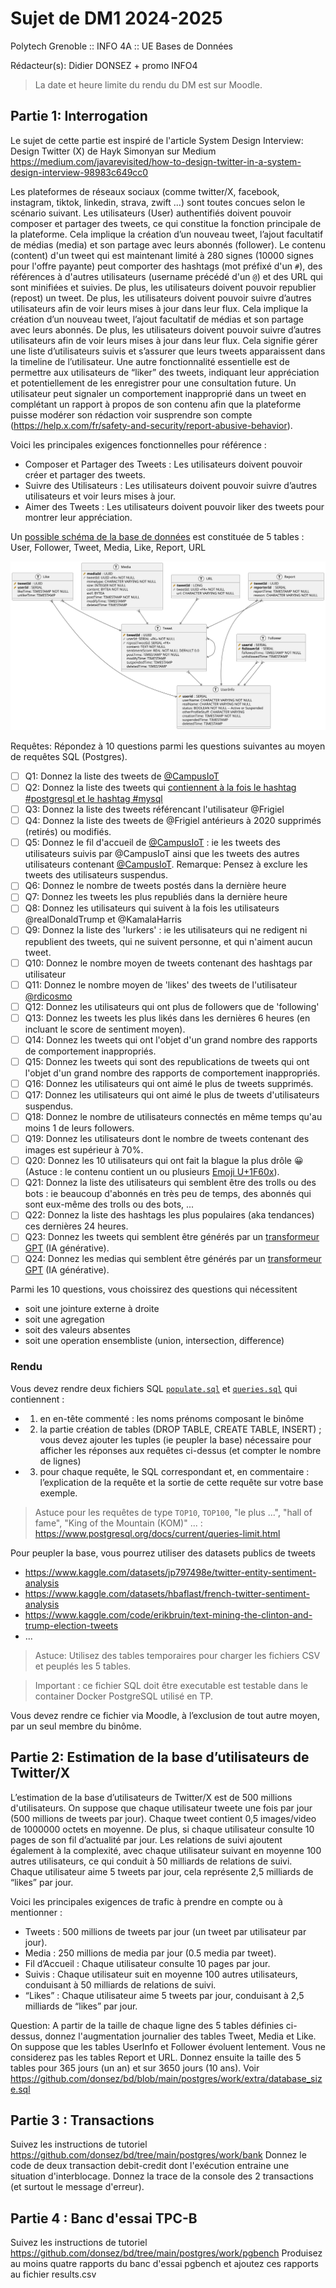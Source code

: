 #  Sujet de DM1 2024-2025

Polytech Grenoble :: INFO 4A :: UE Bases de Données

Rédacteur(s): Didier DONSEZ + promo INFO4

> La date et heure limite du rendu du DM est sur Moodle.

## Partie 1: Interrogation 

Le sujet de cette partie est inspiré de l'article System Design Interview: Design Twitter (X) de Hayk Simonyan sur Medium https://medium.com/javarevisited/how-to-design-twitter-in-a-system-design-interview-98983c649cc0

Les plateformes de réseaux sociaux (comme twitter/X, facebook, instagram, tiktok, linkedin, strava, zwift ...) sont toutes concues selon le scénario suivant. Les utilisateurs (User) authentifiés doivent pouvoir composer et partager des tweets, ce qui constitue la fonction principale de la plateforme. Cela implique la création d’un nouveau tweet, l’ajout facultatif de médias (media) et son partage avec leurs abonnés (follower). Le contenu (content) d'un tweet qui est maintenant limité à 280 signes (10000 signes pour l'offre payante) peut comporter des hashtags (mot préfixé d'un `#`), des références à d'autres utilisateurs (username précédé d'un `@`) et des URL qui sont minifiées et suivies. De plus, les utilisateurs doivent pouvoir republier (repost) un tweet. De plus, les utilisateurs doivent pouvoir suivre d’autres utilisateurs afin de voir leurs mises à jour dans leur flux. Cela implique la création d’un nouveau tweet, l’ajout facultatif de médias et son partage avec leurs abonnés. De plus, les utilisateurs doivent pouvoir suivre d’autres utilisateurs afin de voir leurs mises à jour dans leur flux. Cela signifie gérer une liste d’utilisateurs suivis et s’assurer que leurs tweets apparaissent dans la timeline de l’utilisateur. Une autre fonctionnalité essentielle est de permettre aux utilisateurs de “liker” des tweets, indiquant leur appréciation et potentiellement de les enregistrer pour une consultation future. Un utilisateur peut signaler un comportement inapproprié dans un tweet en complétant un rapport à propos de son contenu afin que la plateforme puisse modérer son rédaction voir susprendre son compte (https://help.x.com/fr/safety-and-security/report-abusive-behavior).

Voici les principales exigences fonctionnelles pour référence :
* Composer et Partager des Tweets : Les utilisateurs doivent pouvoir créer et partager des tweets.
* Suivre des Utilisateurs : Les utilisateurs doivent pouvoir suivre d’autres utilisateurs et voir leurs mises à jour.
* Aimer des Tweets : Les utilisateurs doivent pouvoir liker des tweets pour montrer leur appréciation.

Un [possible schéma de la base de données](twitter.plantuml) est constituée de 5 tables : User, Follower, Tweet, Media, Like, Report, URL

![](twitter.svg)

Requêtes: Répondez à 10 questions parmi les questions suivantes au moyen de requêtes SQL (Postgres).
* [ ] Q1: Donnez la liste des tweets de [@CampusIoT](https://twitter.com/CampusIoT)
* [ ] Q2: Donnez la liste des tweets qui [contiennent à la fois le hashtag #postgresql et le hashtag #mysql](https://twitter.com/search?q=%23postgresql%20%23mysql&src=typed_query&f=top)
* [ ] Q3: Donnez la liste des tweets référencant l'utilisateur @Frigiel
* [ ] Q4: Donnez la liste des tweets de @Frigiel antérieurs à 2020 supprimés (retirés) ou modifiés.
* [ ] Q5: Donnez le fil d'accueil de [@CampusIoT](https://twitter.com/CampusIoT) : ie les tweets des utilisateurs suivis par @CampusIoT ainsi que les tweets des autres utilisateurs contenant [@CampusIoT](https://twitter.com/CampusIoT). Remarque: Pensez à exclure les tweets des utilisateurs suspendus.
* [ ] Q6: Donnez le nombre de tweets postés dans la dernière heure
* [ ] Q7: Donnez les tweets les plus republiés dans la dernière heure
* [ ] Q8: Donnez les utilisateurs qui suivent à la fois les utilisateurs @realDonaldTrump et @KamalaHarris
* [ ] Q9: Donnez la liste des 'lurkers' : ie les utilisateurs qui ne redigent ni republient des tweets, qui ne suivent personne, et qui n'aiment aucun tweet.
* [ ] Q10: Donnez le nombre moyen de tweets contenant des hashtags par utilisateur
* [ ] Q11: Donnez le nombre moyen de 'likes' des tweets de l'utilisateur [@rdicosmo](https://twitter.com/rdicosmo)
* [ ] Q12: Donnez les utilisateurs qui ont plus de followers que de 'following' 
* [ ] Q13: Donnez les tweets les plus likés dans les dernières 6 heures (en incluant le score de sentiment moyen).
* [ ] Q14: Donnez les tweets qui ont l'objet d'un grand nombre des rapports de comportement inappropriés.
* [ ] Q15: Donnez les tweets qui sont des republications de tweets qui ont l'objet d'un grand nombre des rapports de comportement inappropriés.
* [ ] Q16: Donnez les utilisateurs qui ont aimé le plus de tweets supprimés.
* [ ] Q17: Donnez les utilisateurs qui ont aimé le plus de tweets d'utilisateurs suspendus.
* [ ] Q18: Donnez le nombre de utilisateurs connectés en même temps qu'au moins 1 de leurs followers.
* [ ] Q19: Donnez les utilisateurs dont le nombre de tweets contenant des images est supérieur à 70%.
* [ ] Q20: Donnez les 10 utilisateurs qui ont fait la blague la plus drôle 😀 (Astuce : le contenu contient un ou plusieurs [Emoji U+1F60x](https://fr.wikipedia.org/wiki/%C3%89moji)).
* [ ] Q21: Donnez la liste des utilisateurs qui semblent être des trolls ou des bots : ie beaucoup d'abonnés en très peu de temps, des abonnés qui sont eux-même des trolls ou des bots, ...
* [ ] Q22: Donnez la liste des hashtags les plus populaires (aka tendances) ces dernières 24 heures. 
* [ ] Q23: Donnez les tweets qui semblent être générés par un [transformeur GPT](https://fr.wikipedia.org/wiki/Transformeur) (IA générative).
* [ ] Q24: Donnez les medias qui semblent être générés par un [transformeur GPT](https://fr.wikipedia.org/wiki/Transformeur) (IA générative).

Parmi les 10 questions, vous choissirez des questions qui nécessitent
* soit une jointure externe à droite
* soit une agregation
* soit des valeurs absentes
* soit une operation ensembliste (union, intersection, difference)

### Rendu

Vous devez rendre deux fichiers SQL [`populate.sql`](populate.sql) et [`queries.sql`](queries.sql) qui contiennent :
* 1. en en-tête commenté : les noms prénoms composant le binôme
* 2. la partie création de tables (DROP TABLE, CREATE TABLE, INSERT) ; vous devez ajouter les tuples (ie peupler la base) nécessaire pour afficher les réponses aux requêtes ci-dessus (et compter le nombre de lignes)
* 3. pour chaque requête, le SQL correspondant et, en commentaire : l’explication de la requête et la sortie de cette requête sur votre base exemple.

> Astuce pour les requêtes de type `TOP10`, `TOP100`, "le plus ...", "hall of fame", "King of the Mountain (KOM)" ... : https://www.postgresql.org/docs/current/queries-limit.html

Pour peupler la base, vous pourrez utiliser des datasets publics de tweets 
* https://www.kaggle.com/datasets/jp797498e/twitter-entity-sentiment-analysis
* https://www.kaggle.com/datasets/hbaflast/french-twitter-sentiment-analysis
* https://www.kaggle.com/code/erikbruin/text-mining-the-clinton-and-trump-election-tweets
* ...

> Astuce: Utilisez des tables temporaires pour charger les fichiers CSV et peuplés les 5 tables.

> Important : ce fichier SQL doit être executable est testable dans le container Docker PostgreSQL utilisé en TP.
 
Vous devez rendre ce fichier via Moodle, à l’exclusion de tout autre moyen, par un seul membre du binôme.

## Partie 2: Estimation de la base d’utilisateurs de Twitter/X

L’estimation de la base d’utilisateurs de Twitter/X est de 500 millions d'utilisateurs. On suppose que chaque utilisateur tweete une fois par jour (500 millions de tweets par jour). Chaque tweet contient 0,5 images/video de 1000000 octets en moyenne. De plus, si chaque utilisateur consulte 10 pages de son fil d’actualité par jour. Les relations de suivi ajoutent également à la complexité, avec chaque utilisateur suivant en moyenne 100 autres utilisateurs, ce qui conduit à 50 milliards de relations de suivi. Chaque utilisateur aime 5 tweets par jour, cela représente 2,5 milliards de “likes” par jour.

Voici les principales exigences de trafic à prendre en compte ou à mentionner :
* Tweets : 500 millions de tweets par jour (un tweet par utilisateur par jour).
* Media : 250 millions de media par jour (0.5 media par tweet).
* Fil d’Accueil : Chaque utilisateur consulte 10 pages par jour.
* Suivis : Chaque utilisateur suit en moyenne 100 autres utilisateurs, conduisant à 50 milliards de relations de suivi.
* “Likes” : Chaque utilisateur aime 5 tweets par jour, conduisant à 2,5 milliards de “likes” par jour.

Question: A partir de la taille de chaque ligne des 5 tables définies ci-dessus, donnez l'augmentation journalier des tables Tweet, Media et Like. On suppose que les tables UserInfo et Follower évoluent lentement. Vous ne considerez pas les tables Report et URL. Donnez ensuite la taille des 5 tables pour 365 jours (un an) et sur 3650 jours (10 ans).
Voir https://github.com/donsez/bd/blob/main/postgres/work/extra/database_size.sql

## Partie 3 : Transactions
Suivez les instructions de tutoriel https://github.com/donsez/bd/tree/main/postgres/work/bank
Donnez le code de deux transaction debit-credit dont l'exécution entraine une situation d'interblocage.
Donnez la trace de la console des 2 transactions (et surtout le message d'erreur).

##  Partie 4 : Banc d'essai TPC-B
Suivez les instructions de tutoriel https://github.com/donsez/bd/tree/main/postgres/work/pgbench
Produisez au moins quatre rapports du banc d'essai pgbench et ajoutez ces rapports au fichier results.csv

